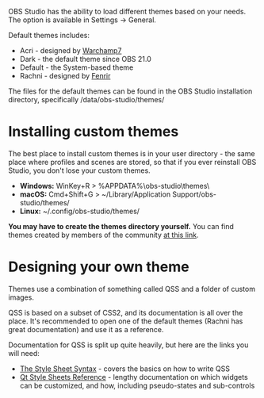 OBS Studio has the ability to load different themes based on your needs. The option is available in Settings -> General.

Default themes includes:

* Acri - designed by [Warchamp7](https://obsproject.com/forum/members/warchamp7.1/)
* Dark - the default theme since OBS 21.0
* Default - the System-based theme
* Rachni - designed by [Fenrir](https://obsproject.com/forum/members/fenrir.6800/)

The files for the default themes can be found in the OBS Studio installation directory, specifically /data/obs-studio/themes/

# Installing custom themes

The best place to install custom themes is in your user directory - the same place where profiles and scenes are stored, so that if you ever reinstall OBS Studio, you don't lose your custom themes.

* **Windows:** WinKey+R > %APPDATA%\obs-studio\themes\
* **macOS:** Cmd+Shift+G > ~/Library/Application Support/obs-studio/themes/
* **Linux:** ~/.config/obs-studio/themes/

**You may have to create the themes directory yourself.** 
You can find themes created by members of the community [at this link](https://obsproject.com/forum/resources/categories/themes.10/).

# Designing your own theme

Themes use a combination of something called QSS and a folder of custom images.

QSS is based on a subset of CSS2, and its documentation is all over the place. 
It's recommended to open one of the default themes (Rachni has great documentation) and use it as a reference.

Documentation for QSS is split up quite heavily, but here are the links you will need:

* [The Style Sheet Syntax](http://doc.qt.io/qt-5/stylesheet-syntax.html) - covers the basics on how to write QSS
* [Qt Style Sheets Reference](http://doc.qt.io/qt-5/stylesheet-reference.html) - lengthy documentation on which widgets can be customized, and how, including pseudo-states and sub-controls